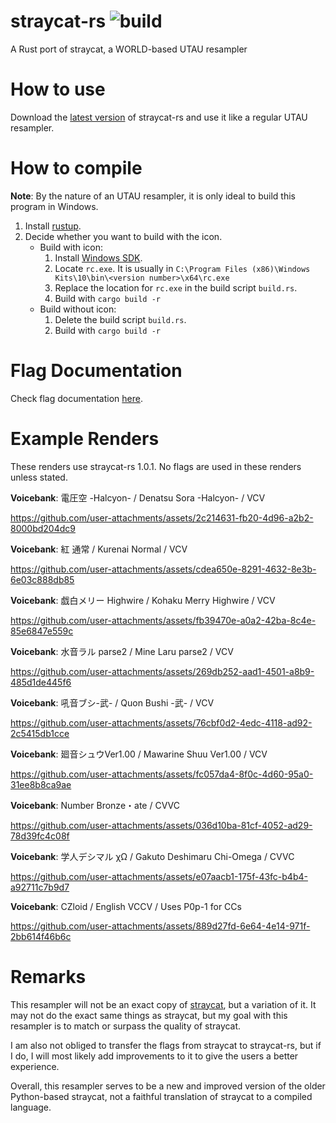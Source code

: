 # straycat-rs ![build](https://github.com/UtaUtaUtau/straycat-rs/actions/workflows/build.yml/badge.svg)
 A Rust port of straycat, a WORLD-based UTAU resampler

# How to use
 Download the [latest version](https://github.com/UtaUtaUtau/straycat-rs/releases/latest/download/straycat-rs.exe) of straycat-rs and use it like a regular UTAU resampler.
# How to compile
 **Note**: By the nature of an UTAU resampler, it is only ideal to build this program in Windows.
 1. Install [rustup](https://rustup.rs/).
 2. Decide whether you want to build with the icon.
    - Build with icon:
        1. Install [Windows SDK](https://developer.microsoft.com/en-us/windows/downloads/windows-sdk/).
        2. Locate `rc.exe`. It is usually in `C:\Program Files (x86)\Windows Kits\10\bin\<version number>\x64\rc.exe`
        3. Replace the location for `rc.exe` in the build script `build.rs`.
        4. Build with `cargo build -r`
    - Build without icon:
        1. Delete the build script `build.rs`.
        2. Build with `cargo build -r`
# Flag Documentation
Check flag documentation [here](flag_docs.md).
# Example Renders
 These renders use straycat-rs 1.0.1. No flags are used in these renders unless stated.
 
 **Voicebank**: 電圧空 -Halcyon- / Denatsu Sora -Halcyon- / VCV
 
https://github.com/user-attachments/assets/2c214631-fb20-4d96-a2b2-8000bd204dc9

 **Voicebank**: 紅 通常 / Kurenai Normal / VCV

https://github.com/user-attachments/assets/cdea650e-8291-4632-8e3b-6e03c888db85

 **Voicebank**: 戯白メリー Highwire / Kohaku Merry Highwire / VCV
 
https://github.com/user-attachments/assets/fb39470e-a0a2-42ba-8c4e-85e6847e559c

 **Voicebank**: 水音ラル parse2 / Mine Laru parse2 / VCV

https://github.com/user-attachments/assets/269db252-aad1-4501-a8b9-485d1de445f6

 **Voicebank**: 吼音ブシ-武- / Quon Bushi -武- / VCV

https://github.com/user-attachments/assets/76cbf0d2-4edc-4118-ad92-2c5415db1cce

 **Voicebank**: 廻音シュウVer1.00 / Mawarine Shuu Ver1.00 / VCV

https://github.com/user-attachments/assets/fc057da4-8f0c-4d60-95a0-31ee8b8ca9ae

 **Voicebank**: Number Bronze・ate / CVVC
 
https://github.com/user-attachments/assets/036d10ba-81cf-4052-ad29-78d39fc4c08f

 **Voicebank**: 学人デシマル χΩ / Gakuto Deshimaru Chi-Omega / CVVC

https://github.com/user-attachments/assets/e07aacb1-175f-43fc-b4b4-a92711c7b9d7

 **Voicebank**: CZloid / English VCCV / Uses P0p-1 for CCs

https://github.com/user-attachments/assets/889d27fd-6e64-4e14-971f-2bb614f46b6c

# Remarks
 This resampler will not be an exact copy of [straycat](https://github.com/UtaUtaUtau/straycat), but a variation of it. It may not do the exact same things as straycat, but my goal with this resampler is to match or surpass the quality of straycat.

 I am also not obliged to transfer the flags from straycat to straycat-rs, but if I do, I will most likely add improvements to it to give the users a better experience.

 Overall, this resampler serves to be a new and improved version of the older Python-based straycat, not a faithful translation of straycat to a compiled language.
